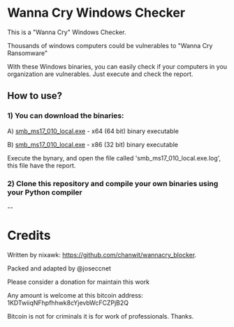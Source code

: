 # Wanna Cry Windows Checker
This is a "Wanna Cry" Windows Checker.

Thousands of windows computers could be vulnerables to "Wanna Cry Ransomware"

With these Windows binaries, you can easily check if your computers in you organization are vulnerables. Just execute and check the report.

## How to use?

### 1) You can download the binaries:

A) [smb_ms17_010_local.exe](dist_x64/smb_ms17_010_local.exe) - x64 (64 bit) binary executable

B) [smb_ms17_010_local.exe](dist_x86/smb_ms17_010_local.exe) - x86 (32 bit) binary executable

Execute the bynary, and open the file called 'smb_ms17_010_local.exe.log', this file have the report.

### 2) Clone this repository and compile your own binaries using your Python compiler

--

# Credits

Written by nixawk: https://github.com/chanwit/wannacry_blocker.

Packed and adapted by @joseccnet

Please consider a donation for maintain this work

Any amount is welcome at this bitcoin address: 1KDTwiiqNFhpfhhwk8cYjevbWcFCZPjB2Q

Bitcoin is not for criminals it is for work of professionals. Thanks.
